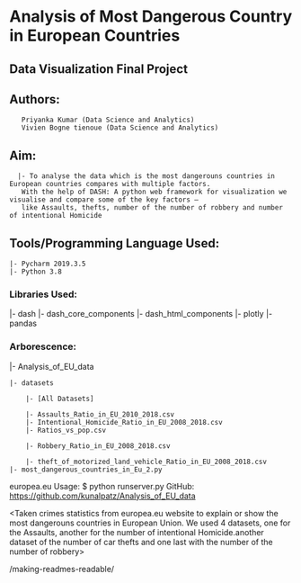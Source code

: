 #  Analysis of Most Dangerous Country in European Countries 
## Data Visualization Final Project

## Authors:

       Priyanka Kumar (Data Science and Analytics)
       Vivien Bogne tienoue (Data Science and Analytics)

## Aim:

      |- To analyse the data which is the most dangerouns countries in European countries compares with multiple factors. 
       With the help of DASH: A python web framework for visualization we visualise and compare some of the key factors – 
       like Assaults, thefts, number of the number of robbery and number of intentional Homicide


## Tools/Programming Language Used:

    |- Pycharm 2019.3.5
    |- Python 3.8

### Libraries Used:

 |- dash 
 |- dash_core_components
 |- dash_html_components
 |-  plotly
 |-  pandas


### Arborescence:

|- Analysis_of_EU_data

    |- datasets 
    
        |- [All Datasets]
        
        |- Assaults_Ratio_in_EU_2010_2018.csv
        |- Intentional_Homicide_Ratio_in_EU_2008_2018.csv
        |- Ratios_vs_pop.csv
        
        |- Robbery_Ratio_in_EU_2008_2018.csv
        
        |- theft_of_motorized_land_vehicle_Ratio_in_EU_2008_2018.csv
    |- most_dangerous_countries_in_Eu_2.py


  europea.eu
Usage:
$ python runserver.py
GitHub:
https://github.com/kunalpatz/Analysis_of_EU_data
  
  


<Taken crimes statistics from europea.eu website to explain or show the most dangerouns countries in European Union. We used 4 datasets, one for the Assaults, another for the number of intentional Homicide.another dataset of the number of car thefts and one last with the number of the number of robbery>


/making-readmes-readable/
